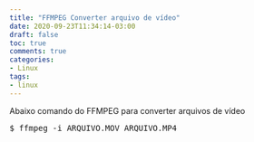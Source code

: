 ```yaml
---
title: "FFMPEG Converter arquivo de vídeo"
date: 2020-09-23T11:34:14-03:00
draft: false
toc: true
comments: true
categories:
- Linux 
tags:
- linux
---
```



<!--more-->
Abaixo comando do FFMPEG para converter arquivos de vídeo

<pre>
$ ffmpeg -i ARQUIVO.MOV ARQUIVO.MP4
</pre>
